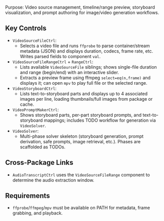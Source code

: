 Purpose: Video source management, timeline/range preview, storyboard visualization, and prompt authoring for image/video generation workflows.

Key Controls
------------
- `VideoSourceFileCtrl`:
  - Selects a video file and runs `ffprobe` to parse container/stream metadata (JSON) and displays duration, codecs, frame rate, etc. Writes parsed fields to component `val`.
- `VideoSourceFileRangeCtrl` + `RangeCtrl`:
  - Lists available `VideoSourceFile` siblings; shows single-file duration and range (begin/end) with an interactive slider.
  - Extracts a preview frame using ffmpeg `select=eq(n,frame)` and displays it; can open `mpv` to play full file or the selected range.
- `VideoStoryboardCtrl`:
  - Lists text-to-storyboard parts and displays up to 4 associated images per line, loading thumbnails/full images from package or cache.
- `VideoPromptMakerCtrl`:
  - Shows storyboard parts, per-part storyboard prompts, and text-to-storyboard mappings; includes TODO workflow for generation via `VideoSolver`.
- `VideoSolver`:
  - Multi-phase solver skeleton (storyboard generation, prompt derivation, safe prompts, image retrieval, etc.). Phases are scaffolded as TODOs.

Cross-Package Links
-------------------
- `AudioTranscriptCtrl` uses the `VideoSourceFileRange` component to determine the audio extraction window.

Requirements
------------
- `ffprobe`/`ffmpeg`/`mpv` must be available on PATH for metadata, frame grabbing, and playback.

